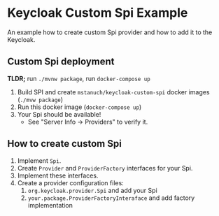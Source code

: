 # Keycloak Custom Spi Example

An example how to create custom Spi provider and how to add it to the Keycloak.

## Custom Spi deployment

**TLDR;** run `./mvnw package`, run `docker-compose up`

1. Build SPI and create `mstanuch/keycloak-custom-spi` docker images (`./mvw package`)
2. Run this docker image (`docker-compose up`)
3. Your Spi should be available!
    * See "Server Info -> Providers" to verify it.

## How to create custom Spi

1. Implement `Spi`.
2. Create `Provider` and `ProviderFactory` interfaces for your Spi.
3. Implement these interfaces.
4. Create a provider configuration files:
    1. `org.keycloak.provider.Spi` and add your Spi
    2. `your.package.ProviderFactoryInteraface` and add factory implementation